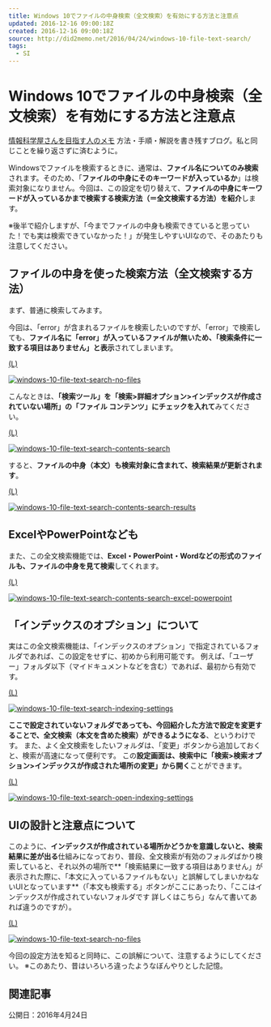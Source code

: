 ```yaml
---
title: Windows 10でファイルの中身検索（全文検索）を有効にする方法と注意点
updated: 2016-12-16 09:00:18Z
created: 2016-12-16 09:00:18Z
source: http://did2memo.net/2016/04/24/windows-10-file-text-search/
tags:
  - SI
---
```


# Windows 10でファイルの中身検索（全文検索）を有効にする方法と注意点

[情報科学屋さんを目指す人のメモ](http://did2memo.net/)
方法・手順・解説を書き残すブログ。私と同じことを繰り返さずに済むように。

Windowsでファイルを検索するときに、通常は、**ファイル名についてのみ検索**されます。そのため、「**ファイルの中身にそのキーワードが入っているか**」は検索対象になりません。今回は、この設定を切り替えて、**ファイルの中身にキーワードが入っているかまで検索する検索方法（＝全文検索する方法）を紹介**します。

※後半で紹介しますが、「今までファイルの中身も検索できていると思っていた！でも実は検索できていなかった！」が発生しやすいUIなので、そのあたりも注意してください。

## ファイルの中身を使った検索方法（全文検索する方法）

まず、普通に検索してみます。

今回は、「error」が含まれるファイルを検索したいのですが、「error」で検索しても、**ファイル名に「error」が入っているファイルが無いため、「検索条件に一致する項目はありません」と表示**されてしまいます。

[(L)](http://did2memo.net/wp-content/uploads/2016/04/windows-10-file-text-search-no-files.png)

[![windows-10-file-text-search-no-files](../_resources/877633ae1e9e0fb8451ffc49717ab400.png)](http://did2memo.net/wp-content/uploads/2016/04/windows-10-file-text-search-no-files.png)

こんなときは、**「検索ツール」を「検索>詳細オプション>インデックスが作成されていない場所」の「ファイル コンテンツ」にチェックを入れて**みてください。

[(L)](http://did2memo.net/wp-content/uploads/2016/04/windows-10-file-text-search-contents-search.png)

[![windows-10-file-text-search-contents-search](../_resources/02a3b284a9edc60a17a239ffcf22bb7c.png)](http://did2memo.net/wp-content/uploads/2016/04/windows-10-file-text-search-contents-search.png)

すると、**ファイルの中身（本文）も検索対象に含まれて、検索結果が更新されます**。

[(L)](http://did2memo.net/wp-content/uploads/2016/04/windows-10-file-text-search-contents-search-results.png)

[![windows-10-file-text-search-contents-search-results](../_resources/0d36403494c560950870376d57ae9329.png)](http://did2memo.net/wp-content/uploads/2016/04/windows-10-file-text-search-contents-search-results.png)

## ExcelやPowerPointなども

また、この全文検索機能では、**Excel・PowerPoint・Wordなどの形式のファイルも、ファイルの中身を見て検索**してくれます。

[(L)](http://did2memo.net/wp-content/uploads/2016/04/windows-10-file-text-search-contents-search-excel-powerpoint.png)

[![windows-10-file-text-search-contents-search-excel-powerpoint](../_resources/0ee5c30853ffcb56d0e41dab83e7ff62.png)](http://did2memo.net/wp-content/uploads/2016/04/windows-10-file-text-search-contents-search-excel-powerpoint.png)

## 「インデックスのオプション」について

実はこの全文検索機能は、「インデックスのオプション」で指定されているフォルダであれば、この設定をせずに、初めから利用可能です。
例えば、「ユーザー」フォルダ以下（マイドキュメントなどを含む）であれば、最初から有効です。

[(L)](http://did2memo.net/wp-content/uploads/2016/04/windows-10-file-text-search-indexing-settings.png)

[![windows-10-file-text-search-indexing-settings](../_resources/0f7f9f44bf92367144646f90da02ff3e.png)](http://did2memo.net/wp-content/uploads/2016/04/windows-10-file-text-search-indexing-settings.png)

**ここで設定されていないフォルダであっても、今回紹介した方法で設定を変更することで、全文検索（本文を含めた検索）ができるようになる**、というわけです。
また、よく全文検索をしたいフォルダは、「変更」ボタンから追加しておくと、検索が高速になって便利です。
この**設定画面は、検索中に「検索>検索オプション>インデックスが作成された場所の変更」から開く**ことができます。

[(L)](http://did2memo.net/wp-content/uploads/2016/04/windows-10-file-text-search-open-indexing-settings.png)

[![windows-10-file-text-search-open-indexing-settings](../_resources/2313d298f01d01b424b261051758e3df.png)](http://did2memo.net/wp-content/uploads/2016/04/windows-10-file-text-search-open-indexing-settings.png)

## UIの設計と注意点について

このように、**インデックスが作成されている場所かどうかを意識しないと、検索結果に差が出る**仕組みになっており、普段、全文検索が有効のフォルダばかり検索していると、それ以外の場所で**「検索結果に一致する項目はありません」が表示された際に、「本文に入っているファイルもない」と誤解してしまいかねないUIとなっています**（「本文も検索する」ボタンがここにあったり、「ここはインデックスが作成されていないフォルダです 詳しくはこちら」なんて書いてあれば違うのですが）。

[(L)](http://did2memo.net/wp-content/uploads/2016/04/windows-10-file-text-search-no-files.png)

[![windows-10-file-text-search-no-files](../_resources/877633ae1e9e0fb8451ffc49717ab400.png)](http://did2memo.net/wp-content/uploads/2016/04/windows-10-file-text-search-no-files.png)

今回の設定方法を知ると同時に、この誤解について、注意するようにしてください。
※このあたり、昔はいろいろ違ったようなぼんやりとした記憶。

## 関連記事

公開日：2016年4月24日